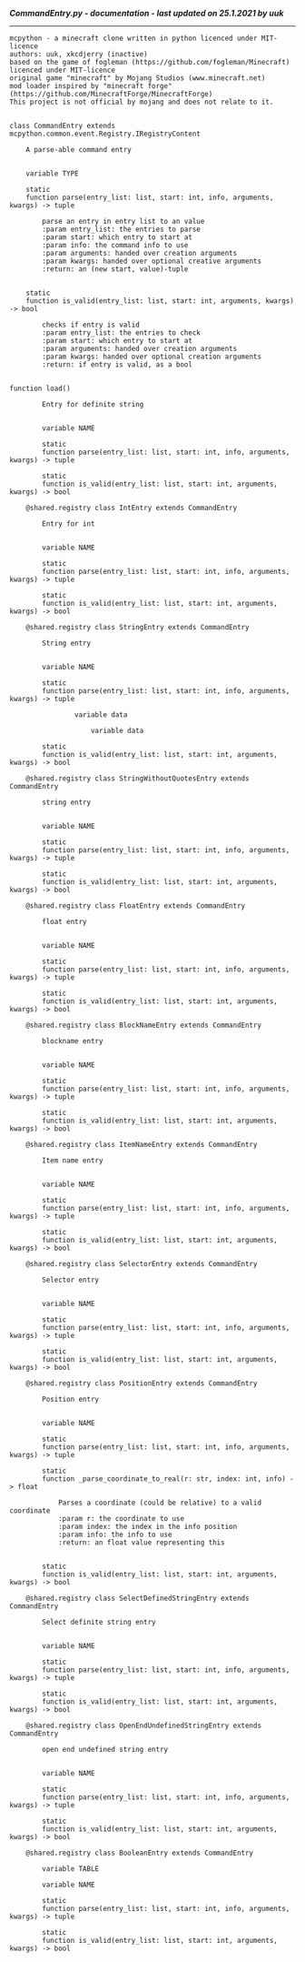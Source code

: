 ***CommandEntry.py - documentation - last updated on 25.1.2021 by uuk***
___

    mcpython - a minecraft clone written in python licenced under MIT-licence
    authors: uuk, xkcdjerry (inactive)
    based on the game of fogleman (https://github.com/fogleman/Minecraft) licenced under MIT-licence
    original game "minecraft" by Mojang Studios (www.minecraft.net)
    mod loader inspired by "minecraft forge" (https://github.com/MinecraftForge/MinecraftForge)
    This project is not official by mojang and does not relate to it.


    class CommandEntry extends mcpython.common.event.Registry.IRegistryContent
        
        A parse-able command entry


        variable TYPE

        static
        function parse(entry_list: list, start: int, info, arguments, kwargs) -> tuple
            
            parse an entry in entry list to an value
            :param entry_list: the entries to parse
            :param start: which entry to start at
            :param info: the command info to use
            :param arguments: handed over creation arguments
            :param kwargs: handed over optional creative arguments
            :return: an (new start, value)-tuple


        static
        function is_valid(entry_list: list, start: int, arguments, kwargs) -> bool
            
            checks if entry is valid
            :param entry_list: the entries to check
            :param start: which entry to start at
            :param arguments: handed over creation arguments
            :param kwargs: handed over optional creation arguments
            :return: if entry is valid, as a bool


    function load()
            
            Entry for definite string


            variable NAME

            static
            function parse(entry_list: list, start: int, info, arguments, kwargs) -> tuple

            static
            function is_valid(entry_list: list, start: int, arguments, kwargs) -> bool

        @shared.registry class IntEntry extends CommandEntry
            
            Entry for int


            variable NAME

            static
            function parse(entry_list: list, start: int, info, arguments, kwargs) -> tuple

            static
            function is_valid(entry_list: list, start: int, arguments, kwargs) -> bool

        @shared.registry class StringEntry extends CommandEntry
            
            String entry


            variable NAME

            static
            function parse(entry_list: list, start: int, info, arguments, kwargs) -> tuple

                    variable data

                        variable data

            static
            function is_valid(entry_list: list, start: int, arguments, kwargs) -> bool

        @shared.registry class StringWithoutQuotesEntry extends CommandEntry
            
            string entry


            variable NAME

            static
            function parse(entry_list: list, start: int, info, arguments, kwargs) -> tuple

            static
            function is_valid(entry_list: list, start: int, arguments, kwargs) -> bool

        @shared.registry class FloatEntry extends CommandEntry
            
            float entry


            variable NAME

            static
            function parse(entry_list: list, start: int, info, arguments, kwargs) -> tuple

            static
            function is_valid(entry_list: list, start: int, arguments, kwargs) -> bool

        @shared.registry class BlockNameEntry extends CommandEntry
            
            blockname entry


            variable NAME

            static
            function parse(entry_list: list, start: int, info, arguments, kwargs) -> tuple

            static
            function is_valid(entry_list: list, start: int, arguments, kwargs) -> bool

        @shared.registry class ItemNameEntry extends CommandEntry
            
            Item name entry


            variable NAME

            static
            function parse(entry_list: list, start: int, info, arguments, kwargs) -> tuple

            static
            function is_valid(entry_list: list, start: int, arguments, kwargs) -> bool

        @shared.registry class SelectorEntry extends CommandEntry
            
            Selector entry


            variable NAME

            static
            function parse(entry_list: list, start: int, info, arguments, kwargs) -> tuple

            static
            function is_valid(entry_list: list, start: int, arguments, kwargs) -> bool

        @shared.registry class PositionEntry extends CommandEntry
            
            Position entry


            variable NAME

            static
            function parse(entry_list: list, start: int, info, arguments, kwargs) -> tuple

            static
            function _parse_coordinate_to_real(r: str, index: int, info) -> float
                
                Parses a coordinate (could be relative) to a valid coordinate
                :param r: the coordinate to use
                :param index: the index in the info position
                :param info: the info to use
                :return: an float value representing this


            static
            function is_valid(entry_list: list, start: int, arguments, kwargs) -> bool

        @shared.registry class SelectDefinedStringEntry extends CommandEntry
            
            Select definite string entry


            variable NAME

            static
            function parse(entry_list: list, start: int, info, arguments, kwargs) -> tuple

            static
            function is_valid(entry_list: list, start: int, arguments, kwargs) -> bool

        @shared.registry class OpenEndUndefinedStringEntry extends CommandEntry
            
            open end undefined string entry


            variable NAME

            static
            function parse(entry_list: list, start: int, info, arguments, kwargs) -> tuple

            static
            function is_valid(entry_list: list, start: int, arguments, kwargs) -> bool

        @shared.registry class BooleanEntry extends CommandEntry

            variable TABLE

            variable NAME

            static
            function parse(entry_list: list, start: int, info, arguments, kwargs) -> tuple

            static
            function is_valid(entry_list: list, start: int, arguments, kwargs) -> bool